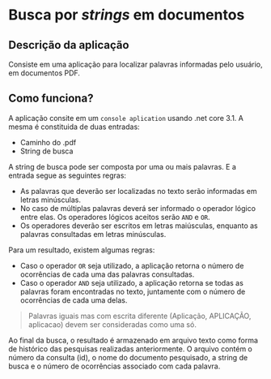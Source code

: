 # Busca por _strings_ em documentos

## Descrição da aplicação

Consiste em uma aplicação para localizar palavras informadas pelo usuário, em documentos PDF. 

## Como funciona?

A aplicação consite em um `console aplication` usando .net core 3.1. A mesma é constituida de duas entradas:
- Caminho do .pdf
- String de busca

A string de busca pode ser composta por uma ou mais palavras. E a entrada segue as seguintes regras:
-  As palavras que deverão ser localizadas no texto serão informadas em letras minúsculas.
-  No caso de múltiplas palavras deverá ser informado o operador lógico entre elas. Os operadores lógicos aceitos serão `AND` e `OR`.
-  Os operadores deverão ser escritos em letras maiúsculas, enquanto as palavras consultadas em letras minúsculas.

Para um resultado, existem algumas regras:
- Caso o operador `OR` seja utilizado, a aplicação retorna o número de ocorrências de cada uma das palavras consultadas.
- Caso o operador `AND` seja utilizado, a aplicação retorna se todas as palavras foram encontradas no texto, juntamente com o número de ocorrências de cada uma delas.

> Palavras iguais mas com escrita diferente (Aplicação, APLICAÇÃO, aplicacao) devem ser consideradas como uma só.

Ao final da busca, o resultado é armazenado em arquivo texto como forma de histórico das pesquisas realizadas anteriormente. O arquivo contém o número da consulta (id), o nome do documento pesquisado, a string de busca e o número de ocorrências associado com cada palavra.
